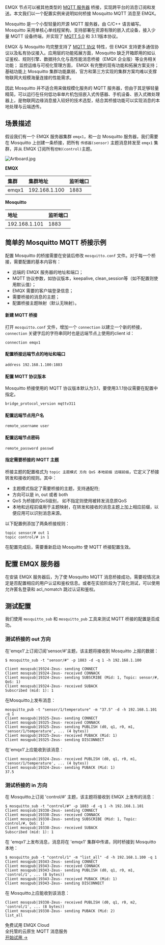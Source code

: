 EMQX 节点可以被其他类型的 [MQTT 服务器](https://www.emqx.com/zh/products/emqx) 桥接，实现跨平台的消息订阅和发送。本文我们以一个配置实例来说明如何桥接 Mosquitto MQTT  消息至 EMQX。

Mosquitto 是一个小型轻量的开源 MQTT 服务器，由 C/C++ 语言编写。Mosquitto 采用单核心单线程架构，支持部署在资源有限的嵌入式设备，接入少量 MQTT 设备终端，并实现了 [MQTT 5.0](https://www.emqx.com/zh/mqtt/mqtt5) 和 3.1.1版本协议。

EMQX 与 Mosquitto 均完整支持了 [MQTT 协议](https://www.emqx.com/zh/mqtt) 特性，但 EMQX 支持更多通信协议以及私有协议接入。应用层的功能拓展方面，Mosquitto 缺乏开箱即用的如认证鉴权、规则引擎、数据持久化与高性能消息桥接（EMQX 企业版）等业务相关功能； 监控运维与可视化管理方面， EMQX 有完整的现有功能和拓展方案支持；基础功能上 Mosquitto 集群功能羸弱，官方和第三方实现的集群方案均难以支撑物联网大规模海量连接的性能需求。

因此 Mosquitto 并不适合用来做规模化服务的 MQTT 服务器，但由于其足够轻量精简，可以运行在任何低功率单片机包括嵌入式传感器、手机设备、嵌入式微处理器上，是物联网边缘消息接入较好的技术选型，结合其桥接功能可以实现消息的本地处理与云端透传。

## 场景描述

假设我们有一个 EMQX 服务器集群 `emqx1`，和一台 Mosquitto 服务器，我们需要在 Mosquitto 上创建一条桥接，把所有 `传感器(sensor)` 主题消息转发至 `emqx1`  集群，并从 EMQX 订阅所有`控制(control)`主题。

![Artboard.jpg](https://static.emqx.net/images/f82cb9c8cc1d94b34d5d745ecc259cbd.jpg)

**EMQX**  

| 集群  | 集群地址      | 监听端口 |
| :---- | :------------ | :------- |
| emqx1 | 192.168.1.100 | 1883     |

**Mosquitto**

| 地址          | 监听端口 |
| :------------ | :------- |
| 192.168.1.101 | 1883     |

## 简单的 Mosquitto MQTT 桥接示例

配置 Mosquitto 的桥接需要在安装后修改 `mosquitto.conf` 文件。对于每一个桥接，需要配置的基本内容有：

- 远端的 EMQX 服务器的地址和端口；
- MQTT 协议参数，如协议版本，keepalive, clean_session等（如不配置则使用默认值）；
- EMQX 需要的客户端登录信息；
- 需要桥接的消息的主题；
- 配置桥接主题映射（默认无映射）。

#### 新建 MQTT 桥接

打开 `mosquitto.conf` 文件，增加一个 `connection` 以建立一个新的桥接，`connection` 关键字后的字符串同时也是远端节点上使用的client id：

```
connection emqx1
```

#### 配置桥接远端节点的地址和端口

```
address 192.168.1.100:1883
```

#### 配置 MQTT 协议版本

Mosquitto 桥接使用的 MQTT 协议版本默认为3.1，要使用3.1.1协议需要在配置中指定。

```
bridge_protocol_version mqttv311
```

#### 配置远端节点用户名  

```
remote_username user
```

#### 配置远端节点密码

```
remote_password passwd
```

#### 指定需要桥接的 MQTT 主题

桥接主题的配置格式为 `topic 主题模式 方向 QoS 本地前缀 远端前缀`，它定义了桥接转发和接收的规则。其中：

- 主题模式指定了需要桥接的主题，支持通配符;
- 方向可以是 in, out 或者 both
- QoS 为桥接的QoS级别， 如不指定则使用被转发消息原QoS
- 本地和远程前缀用于主题映射，在转发和接收的消息主题上加上相应前缀，以便应用可以识别消息来源。

以下配置例添加了两条桥接规则：

```
topic sensor/# out 1
topic control/# in 1
```

在配置完成后，需要重新启动 Mosquitto 使 MQTT 桥接配置生效。



## 配置 EMQX 服务器

在安装 EMQX 服务器后，为了使 Mosquitto MQTT 消息桥接成功，需要视情况决定是否配置相应的用户认证和鉴权信息。或者在实验阶段为了简化测试，可以使用允许匿名登录和 acl_nomatch 跳过认证和鉴权。

## 测试配置

我们使用 `mosquitto_sub` 和 `mosquitto_pub` 工具来测试 MQTT 桥接的配置是否成功。

### 测试桥接的 out 方向

在'emqx1'上订阅订阅'sensor/#'主题，该主题将接收到 Mosquitto 上报的数据：

```
$ mosquitto_sub -t "sensor/#" -p 1883 -d -q 1 -h 192.168.1.100

Client mosqsub|19324-Zeus- sending CONNECT
Client mosqsub|19324-Zeus- received CONNACK
Client mosqsub|19324-Zeus- sending SUBSCRIBE (Mid: 1, Topic: sensor/#, QoS: 1)
Client mosqsub|19324-Zeus- received SUBACK
Subscribed (mid: 1): 1
```

在Mosquitto上发布消息：

```
mosquitto_pub -t "sensor/1/temperature" -m "37.5" -d -h 192.168.1.101 -q 1
Client mosqpub|19325-Zeus- sending CONNECT
Client mosqpub|19325-Zeus- received CONNACK
Client mosqpub|19325-Zeus- sending PUBLISH (d0, q1, r0, m1, 'sensor/1/temperature', ... (4 bytes))
Client mosqpub|19325-Zeus- received PUBACK (Mid: 1)
Client mosqpub|19325-Zeus- sending DISCONNECT
```

在'emqx1'上应能收到该消息：

```
Client mosqsub|19324-Zeus- received PUBLISH (d0, q1, r0, m1, 'sensor/1/temperature', ... (4 bytes))
Client mosqsub|19324-Zeus- sending PUBACK (Mid: 1)
37.5
```



### 测试桥接的 in 方向

在 Mosquitto上订阅 'control/#' 主题，该主题将接收到 EMQX 上发布的消息：

```
$ mosquitto_sub -t "control/#" -p 1883 -d -q 1 -h 192.168.1.101
Client mosqsub|19338-Zeus- sending CONNECT
Client mosqsub|19338-Zeus- received CONNACK
Client mosqsub|19338-Zeus- sending SUBSCRIBE (Mid: 1, Topic: control/#, QoS: 1)
Client mosqsub|19338-Zeus- received SUBACK
Subscribed (mid: 1): 1
```

在 'emqx1'上发布消息，消息将在 'emqx1' 集群中传递，同时桥接到 Mosquitto 本地：

```
$ mosquitto_pub -t "control/1" -m "list_all" -d -h 192.168.1.100 -q 1
Client mosqpub|19343-Zeus- sending CONNECT
Client mosqpub|19343-Zeus- received CONNACK
Client mosqpub|19343-Zeus- sending PUBLISH (d0, q1, r0, m1, 'control/1', ... (8 bytes))
Client mosqpub|19343-Zeus- received PUBACK (Mid: 1)
Client mosqpub|19343-Zeus- sending DISCONNECT
```

在 Mosquitto上应能收到该消息：

```
Client mosqsub|19338-Zeus- received PUBLISH (d0, q1, r0, m2, 'control/1', ... (8 bytes))
Client mosqsub|19338-Zeus- sending PUBACK (Mid: 2)
list_all
```


<section class="promotion">
    <div>
        免费试用 EMQX Cloud
        <div class="is-size-14 is-text-normal has-text-weight-normal">全托管的云原生 MQTT 消息服务</div>
    </div>
    <a href="https://www.emqx.com/zh/signup?continue=https://cloud.emqx.com/console/deployments/0?oper=new" class="button is-gradient px-5">开始试用 →</a >
</section>
